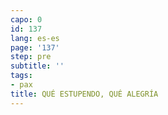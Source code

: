 ```yaml
---
capo: 0
id: 137
lang: es-es
page: '137'
step: pre
subtitle: ''
tags:
- pax
title: QUÉ ESTUPENDO, QUÉ ALEGRÍA
---
```

